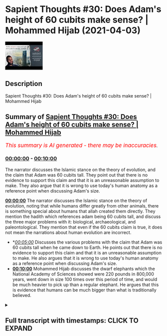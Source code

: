 # Sapient Thoughts #30: Does Adam's height of 60 cubits make sense? | Mohammed Hijab (2021-04-03)

![alt Sapient Thoughts #30: Does Adam's height of 60 cubits make sense? | Mohammed Hijab](_U-vr_XYp4k.jpg "Sapient Thoughts #30: Does Adam's height of 60 cubits make sense? | Mohammed Hijab")

## Description

Sapient Thoughts #30: Does Adam's height of 60 cubits make sense? | Mohammed Hijab

## Summary of [Sapient Thoughts #30: Does Adam's height of 60 cubits make sense? | Mohammed Hijab](https://www.youtube.com/watch?v=_U-vr_XYp4k)


*<span style="color:red; font-size:125%">This summary is AI generated - there may be inaccuracies</span>. [](/)*

### [00:00:00](https://www.youtube.com/watch?v=_U-vr_XYp4k&t=0) - [00:10:00](https://www.youtube.com/watch?v=_U-vr_XYp4k&t=600)

The narrator discusses the Islamic stance on the theory of evolution, and the claim that Adam was 60 cubits tall. They point out that there is no evidence to support this claim and that it is an unreasonable assumption to make. They also argue that it is wrong to use today's human anatomy as a reference point when discussing Adam's size.

**[00:00:00](https://www.youtube.com/watch?v=_U-vr_XYp4k&t=0)** The narrator discusses the Islamic stance on the theory of evolution, noting that while humans differ greatly from other animals, there is something special about humans that allah created them directly. They mention the hadith which references adam being 60 cubits tall, and discuss the three major problems with it: biological, archaeological, and paleontological. They mention that even if the 60 cubits claim is true, it does not mean the narrations about human evolution are incorrect.
* **[00:05:00](https://www.youtube.com/watch?v=_U-vr_XYp4k&t=300)* Discusses the various problems with the claim that Adam was 60 cubits tall when he came down to Earth. He points out that there is no evidence to support this claim and that it is an unreasonable assumption to make. He also argues that it is wrong to use today's human anatomy as a reference point when discussing Adam's size.
* **[00:10:00](https://www.youtube.com/watch?v=_U-vr_XYp4k&t=600)** Mohammed Hijab discusses the dwarf elephants which the National Academy of Sciences showed were 220 pounds in 800,000 years, went down in size 100 times over this period of time, and would be much heavier to pick up than a regular elephant. He argues that this is evidence that humans can be much bigger than what is traditionally believed.

<details><summary><h2>Full transcript with timestamps: CLICK TO EXPAND</h2></summary>

[0:00:02](https://youtu.be/_U-vr_XYp4k?t=2) [Music]  
[0:00:13](https://youtu.be/_U-vr_XYp4k?t=13) welcome to another episode of  
[0:00:15](https://youtu.be/_U-vr_XYp4k?t=15) thoughts where we discuss the  
[0:00:16](https://youtu.be/_U-vr_XYp4k?t=16) philosophical issues where we  
[0:00:18](https://youtu.be/_U-vr_XYp4k?t=18) tackle the arguments of the detractors  
[0:00:20](https://youtu.be/_U-vr_XYp4k?t=20) of islam in addition to making our own  
[0:00:22](https://youtu.be/_U-vr_XYp4k?t=22) arguments for the veracity of islam  
[0:00:24](https://youtu.be/_U-vr_XYp4k?t=24) today inshallah we're going to be  
[0:00:25](https://youtu.be/_U-vr_XYp4k?t=25) dealing with a hadith  
[0:00:27](https://youtu.be/_U-vr_XYp4k?t=27) which references adam alaihi islam a  
[0:00:30](https://youtu.be/_U-vr_XYp4k?t=30) prophet of islam  
[0:00:32](https://youtu.be/_U-vr_XYp4k?t=32) as being 60 cubits tall which is like 27  
[0:00:35](https://youtu.be/_U-vr_XYp4k?t=35) meters  
[0:00:36](https://youtu.be/_U-vr_XYp4k?t=36) and they say this is unbelievable and  
[0:00:38](https://youtu.be/_U-vr_XYp4k?t=38) impossible but before we get to this  
[0:00:39](https://youtu.be/_U-vr_XYp4k?t=39) hadith  
[0:00:40](https://youtu.be/_U-vr_XYp4k?t=40) let's talk about the islamic stance on  
[0:00:42](https://youtu.be/_U-vr_XYp4k?t=42) the theory of evolution generally  
[0:00:44](https://youtu.be/_U-vr_XYp4k?t=44) speaking talking about the  
[0:00:45](https://youtu.be/_U-vr_XYp4k?t=45) theory of evolution muslims don't have  
[0:00:47](https://youtu.be/_U-vr_XYp4k?t=47) an issue or shouldn't really have an  
[0:00:48](https://youtu.be/_U-vr_XYp4k?t=48) issue with  
[0:00:49](https://youtu.be/_U-vr_XYp4k?t=49) speciation adaptation or even evolution  
[0:00:53](https://youtu.be/_U-vr_XYp4k?t=53) of animals because we believe  
[0:00:55](https://youtu.be/_U-vr_XYp4k?t=55) that there's nothing explicit in the  
[0:00:57](https://youtu.be/_U-vr_XYp4k?t=57) quran one way the other and actually  
[0:00:58](https://youtu.be/_U-vr_XYp4k?t=58) done a podcast  
[0:00:59](https://youtu.be/_U-vr_XYp4k?t=59) with abdullah sheikh abdullah is  
[0:01:02](https://youtu.be/_U-vr_XYp4k?t=62) a prominent figure in saudi arabia who  
[0:01:05](https://youtu.be/_U-vr_XYp4k?t=65) researches these matters and well  
[0:01:06](https://youtu.be/_U-vr_XYp4k?t=66) published  
[0:01:07](https://youtu.be/_U-vr_XYp4k?t=67) in this field and were in my discussion  
[0:01:09](https://youtu.be/_U-vr_XYp4k?t=69) with him and this was his opinion  
[0:01:11](https://youtu.be/_U-vr_XYp4k?t=71) so which is quite frankly like 99.9  
[0:01:14](https://youtu.be/_U-vr_XYp4k?t=74) percent if we look at it from a mass  
[0:01:16](https://youtu.be/_U-vr_XYp4k?t=76) perspective  
[0:01:17](https://youtu.be/_U-vr_XYp4k?t=77) really 99.9 of the theory the  
[0:01:20](https://youtu.be/_U-vr_XYp4k?t=80) uh the issue we have um we take issue  
[0:01:24](https://youtu.be/_U-vr_XYp4k?t=84) with or the point of evolution that  
[0:01:25](https://youtu.be/_U-vr_XYp4k?t=85) slither of  
[0:01:26](https://youtu.be/_U-vr_XYp4k?t=86) which really diametrically opposes some  
[0:01:28](https://youtu.be/_U-vr_XYp4k?t=88) of the islamic narratives is  
[0:01:30](https://youtu.be/_U-vr_XYp4k?t=90) uh human evolution now obviously we have  
[0:01:32](https://youtu.be/_U-vr_XYp4k?t=92) a narrative we have a narrative in islam  
[0:01:34](https://youtu.be/_U-vr_XYp4k?t=94) which is that the adam ali was created  
[0:01:37](https://youtu.be/_U-vr_XYp4k?t=97) directly or this prophet adam was  
[0:01:38](https://youtu.be/_U-vr_XYp4k?t=98) created directly by allah  
[0:01:40](https://youtu.be/_U-vr_XYp4k?t=100) by god almighty and there are many  
[0:01:42](https://youtu.be/_U-vr_XYp4k?t=102) things which differentiate human beings  
[0:01:44](https://youtu.be/_U-vr_XYp4k?t=104) from the rest of the animal kingdom  
[0:01:46](https://youtu.be/_U-vr_XYp4k?t=106) morality the  
[0:01:48](https://youtu.be/_U-vr_XYp4k?t=108) the ability to question why you know  
[0:01:51](https://youtu.be/_U-vr_XYp4k?t=111) this many different languages  
[0:01:54](https://youtu.be/_U-vr_XYp4k?t=114) civilization and so on and so forth  
[0:01:56](https://youtu.be/_U-vr_XYp4k?t=116) and it couldn't have been the case we  
[0:01:58](https://youtu.be/_U-vr_XYp4k?t=118) would argue that we can actually in any  
[0:02:00](https://youtu.be/_U-vr_XYp4k?t=120) way  
[0:02:01](https://youtu.be/_U-vr_XYp4k?t=121) be equated to the rest of the animal  
[0:02:03](https://youtu.be/_U-vr_XYp4k?t=123) kingdom and there's something special  
[0:02:04](https://youtu.be/_U-vr_XYp4k?t=124) about human beings  
[0:02:06](https://youtu.be/_U-vr_XYp4k?t=126) allah says in the quran that he has  
[0:02:08](https://youtu.be/_U-vr_XYp4k?t=128) dignified the children of adam so  
[0:02:11](https://youtu.be/_U-vr_XYp4k?t=131) we we don't necessarily agree or  
[0:02:12](https://youtu.be/_U-vr_XYp4k?t=132) disagree we can remain agnostic as to  
[0:02:14](https://youtu.be/_U-vr_XYp4k?t=134) uh you know darwinian evolution with  
[0:02:16](https://youtu.be/_U-vr_XYp4k?t=136) other animals but as it relates to uh  
[0:02:18](https://youtu.be/_U-vr_XYp4k?t=138) the human being  
[0:02:18](https://youtu.be/_U-vr_XYp4k?t=138) there is something special about the  
[0:02:20](https://youtu.be/_U-vr_XYp4k?t=140) human being and that is why allah  
[0:02:23](https://youtu.be/_U-vr_XYp4k?t=143) created human being directly and  
[0:02:26](https://youtu.be/_U-vr_XYp4k?t=146) in this hadith there's indication that  
[0:02:27](https://youtu.be/_U-vr_XYp4k?t=147) he created adam is  
[0:02:29](https://youtu.be/_U-vr_XYp4k?t=149) 60 cubits tall now the question is this  
[0:02:32](https://youtu.be/_U-vr_XYp4k?t=152) seems unscientific on many grounds  
[0:02:34](https://youtu.be/_U-vr_XYp4k?t=154) and i'll tell you what on three major  
[0:02:36](https://youtu.be/_U-vr_XYp4k?t=156) grounds number one is biological  
[0:02:38](https://youtu.be/_U-vr_XYp4k?t=158) number two is archaeological and or  
[0:02:41](https://youtu.be/_U-vr_XYp4k?t=161) paleontological you could say as well  
[0:02:43](https://youtu.be/_U-vr_XYp4k?t=163) from a fossil record perspective  
[0:02:45](https://youtu.be/_U-vr_XYp4k?t=165) and number three uh looking at the kind  
[0:02:48](https://youtu.be/_U-vr_XYp4k?t=168) of  
[0:02:49](https://youtu.be/_U-vr_XYp4k?t=169) disparity in sizes if we do assume that  
[0:02:52](https://youtu.be/_U-vr_XYp4k?t=172) there was a human being of  
[0:02:53](https://youtu.be/_U-vr_XYp4k?t=173) such great magnitude in terms of size  
[0:02:56](https://youtu.be/_U-vr_XYp4k?t=176) how can we  
[0:02:57](https://youtu.be/_U-vr_XYp4k?t=177) explain the fact that human beings are  
[0:03:00](https://youtu.be/_U-vr_XYp4k?t=180) like  
[0:03:01](https://youtu.be/_U-vr_XYp4k?t=181) give or take you know six foot tall give  
[0:03:03](https://youtu.be/_U-vr_XYp4k?t=183) or take you know a  
[0:03:04](https://youtu.be/_U-vr_XYp4k?t=184) half a meter or whatever it may be or  
[0:03:06](https://youtu.be/_U-vr_XYp4k?t=186) more right but  
[0:03:07](https://youtu.be/_U-vr_XYp4k?t=187) how can you explain this huge disparity  
[0:03:10](https://youtu.be/_U-vr_XYp4k?t=190) in the fact that you're saying that you  
[0:03:12](https://youtu.be/_U-vr_XYp4k?t=192) believe in adam who's 27 meters tall and  
[0:03:15](https://youtu.be/_U-vr_XYp4k?t=195) and a human being now which is you know  
[0:03:17](https://youtu.be/_U-vr_XYp4k?t=197) typically anything between  
[0:03:18](https://youtu.be/_U-vr_XYp4k?t=198) five foot five to six foot five and  
[0:03:20](https://youtu.be/_U-vr_XYp4k?t=200) obviously there are extremities on  
[0:03:22](https://youtu.be/_U-vr_XYp4k?t=202) on both sides of that equation as people  
[0:03:24](https://youtu.be/_U-vr_XYp4k?t=204) are taller than six or five like myself  
[0:03:25](https://youtu.be/_U-vr_XYp4k?t=205) and people are shorter than five foot  
[0:03:27](https://youtu.be/_U-vr_XYp4k?t=207) five like many many people  
[0:03:29](https://youtu.be/_U-vr_XYp4k?t=209) so here there's two parts of the hadith  
[0:03:32](https://youtu.be/_U-vr_XYp4k?t=212) which we need to pay attention to  
[0:03:34](https://youtu.be/_U-vr_XYp4k?t=214) which is the first part of the hadith  
[0:03:36](https://youtu.be/_U-vr_XYp4k?t=216) talks about that allah created  
[0:03:38](https://youtu.be/_U-vr_XYp4k?t=218) them 60 cubits  
[0:03:42](https://youtu.be/_U-vr_XYp4k?t=222) tall and in terms of hadith  
[0:03:45](https://youtu.be/_U-vr_XYp4k?t=225) there are some narrations which don't  
[0:03:47](https://youtu.be/_U-vr_XYp4k?t=227) mention this 60 qubits  
[0:03:49](https://youtu.be/_U-vr_XYp4k?t=229) and that the the there are some  
[0:03:51](https://youtu.be/_U-vr_XYp4k?t=231) narrations that do mention the 60 qubits  
[0:03:53](https://youtu.be/_U-vr_XYp4k?t=233) but we don't say that just because there  
[0:03:56](https://youtu.be/_U-vr_XYp4k?t=236) are some narrations that don't mention  
[0:03:57](https://youtu.be/_U-vr_XYp4k?t=237) the 60 cubits  
[0:03:58](https://youtu.be/_U-vr_XYp4k?t=238) that the narrations that do mention  
[0:04:00](https://youtu.be/_U-vr_XYp4k?t=240) these qubits are erroneous  
[0:04:02](https://youtu.be/_U-vr_XYp4k?t=242) that makes no sense actually uh this  
[0:04:04](https://youtu.be/_U-vr_XYp4k?t=244) this doesn't and some people have  
[0:04:05](https://youtu.be/_U-vr_XYp4k?t=245) attempted to argue  
[0:04:07](https://youtu.be/_U-vr_XYp4k?t=247) that this means that this should be a  
[0:04:09](https://youtu.be/_U-vr_XYp4k?t=249) disbanded known that doesn't mean that's  
[0:04:10](https://youtu.be/_U-vr_XYp4k?t=250) not how they have these science works  
[0:04:12](https://youtu.be/_U-vr_XYp4k?t=252) so that's the first thing other people  
[0:04:14](https://youtu.be/_U-vr_XYp4k?t=254) say the second part of the hadith which  
[0:04:16](https://youtu.be/_U-vr_XYp4k?t=256) talks about  
[0:04:21](https://youtu.be/_U-vr_XYp4k?t=261) that the the the creation is um  
[0:04:24](https://youtu.be/_U-vr_XYp4k?t=264) is is becoming smaller and smaller until  
[0:04:26](https://youtu.be/_U-vr_XYp4k?t=266) now they found it problematic because  
[0:04:29](https://youtu.be/_U-vr_XYp4k?t=269) even himself he mentions how could it be  
[0:04:31](https://youtu.be/_U-vr_XYp4k?t=271) the case that  
[0:04:32](https://youtu.be/_U-vr_XYp4k?t=272) this is happening right that and we can  
[0:04:35](https://youtu.be/_U-vr_XYp4k?t=275) see adam tha mood's  
[0:04:36](https://youtu.be/_U-vr_XYp4k?t=276) uh kind of indwellings the the  
[0:04:40](https://youtu.be/_U-vr_XYp4k?t=280) archaeological remnants of their  
[0:04:41](https://youtu.be/_U-vr_XYp4k?t=281) indwellings and we can see that their  
[0:04:42](https://youtu.be/_U-vr_XYp4k?t=282) houses and that  
[0:04:43](https://youtu.be/_U-vr_XYp4k?t=283) you know the doors and so on were not so  
[0:04:45](https://youtu.be/_U-vr_XYp4k?t=285) tall and he assumed  
[0:04:47](https://youtu.be/_U-vr_XYp4k?t=287) and without by the way nasa and evidence  
[0:04:50](https://youtu.be/_U-vr_XYp4k?t=290) that  
[0:04:50](https://youtu.be/_U-vr_XYp4k?t=290) uh were closer to adam than they were to  
[0:04:54](https://youtu.be/_U-vr_XYp4k?t=294) us human beings  
[0:04:55](https://youtu.be/_U-vr_XYp4k?t=295) and obviously the only real evidence we  
[0:04:57](https://youtu.be/_U-vr_XYp4k?t=297) have anything between  
[0:05:00](https://youtu.be/_U-vr_XYp4k?t=300) and adam alaihissalam is  
[0:05:03](https://youtu.be/_U-vr_XYp4k?t=303) there's no evidence i mean there's only  
[0:05:05](https://youtu.be/_U-vr_XYp4k?t=305) israelite or kind of biblical narrations  
[0:05:07](https://youtu.be/_U-vr_XYp4k?t=307) so potentially he was using those to  
[0:05:09](https://youtu.be/_U-vr_XYp4k?t=309) kind of raise his eyebrow but he did not  
[0:05:11](https://youtu.be/_U-vr_XYp4k?t=311) say this hadith  
[0:05:13](https://youtu.be/_U-vr_XYp4k?t=313) or defective as many believe that he did  
[0:05:16](https://youtu.be/_U-vr_XYp4k?t=316) now having oh because of nast reasons or  
[0:05:19](https://youtu.be/_U-vr_XYp4k?t=319) content reasons  
[0:05:20](https://youtu.be/_U-vr_XYp4k?t=320) going now forward to answering the  
[0:05:22](https://youtu.be/_U-vr_XYp4k?t=322) contentions there are  
[0:05:24](https://youtu.be/_U-vr_XYp4k?t=324) variations of this hadith which refer to  
[0:05:26](https://youtu.be/_U-vr_XYp4k?t=326) fist sama  
[0:05:27](https://youtu.be/_U-vr_XYp4k?t=327) okay that this was in the heaven not  
[0:05:30](https://youtu.be/_U-vr_XYp4k?t=330) heaven  
[0:05:31](https://youtu.be/_U-vr_XYp4k?t=331) as in jannah but now obviously if you  
[0:05:34](https://youtu.be/_U-vr_XYp4k?t=334) look at the quranic cosmology  
[0:05:36](https://youtu.be/_U-vr_XYp4k?t=336) heaven al-jannah is above okay because  
[0:05:39](https://youtu.be/_U-vr_XYp4k?t=339) obviously we know that the prophet was  
[0:05:40](https://youtu.be/_U-vr_XYp4k?t=340) taken there in this  
[0:05:42](https://youtu.be/_U-vr_XYp4k?t=342) so it could be the case that this height  
[0:05:45](https://youtu.be/_U-vr_XYp4k?t=345) and this  
[0:05:46](https://youtu.be/_U-vr_XYp4k?t=346) mega size of 27 meters is specific to  
[0:05:49](https://youtu.be/_U-vr_XYp4k?t=349) jannah  
[0:05:49](https://youtu.be/_U-vr_XYp4k?t=349) and there's nothing wrong linguistically  
[0:05:51](https://youtu.be/_U-vr_XYp4k?t=351) in believing that because obviously we  
[0:05:53](https://youtu.be/_U-vr_XYp4k?t=353) believe that  
[0:05:54](https://youtu.be/_U-vr_XYp4k?t=354) adam ali has started his journey  
[0:05:57](https://youtu.be/_U-vr_XYp4k?t=357) yes in heaven i mean we have a whole  
[0:05:59](https://youtu.be/_U-vr_XYp4k?t=359) narrative where he was in a completely  
[0:06:00](https://youtu.be/_U-vr_XYp4k?t=360) different place  
[0:06:01](https://youtu.be/_U-vr_XYp4k?t=361) and then allah he sent him down to the  
[0:06:03](https://youtu.be/_U-vr_XYp4k?t=363) earth he sent him down  
[0:06:05](https://youtu.be/_U-vr_XYp4k?t=365) to the earth yes he's created from the  
[0:06:07](https://youtu.be/_U-vr_XYp4k?t=367) elements of the earth but he was  
[0:06:09](https://youtu.be/_U-vr_XYp4k?t=369) in many ways an extraterrestrial because  
[0:06:11](https://youtu.be/_U-vr_XYp4k?t=371) he came from a completely different  
[0:06:12](https://youtu.be/_U-vr_XYp4k?t=372) dimension  
[0:06:13](https://youtu.be/_U-vr_XYp4k?t=373) and he came to this earth now in that  
[0:06:16](https://youtu.be/_U-vr_XYp4k?t=376) transition period could he have shrunk  
[0:06:18](https://youtu.be/_U-vr_XYp4k?t=378) could allah have made him smaller that's  
[0:06:20](https://youtu.be/_U-vr_XYp4k?t=380) also a possibility we're not  
[0:06:22](https://youtu.be/_U-vr_XYp4k?t=382) disregarding that as a possibility but  
[0:06:24](https://youtu.be/_U-vr_XYp4k?t=384) there's no evidence of that from the  
[0:06:25](https://youtu.be/_U-vr_XYp4k?t=385) quran sunnah  
[0:06:26](https://youtu.be/_U-vr_XYp4k?t=386) so we can't say that that is what  
[0:06:27](https://youtu.be/_U-vr_XYp4k?t=387) happened and what we will say is this  
[0:06:29](https://youtu.be/_U-vr_XYp4k?t=389) let's assume that allah he brought adam  
[0:06:32](https://youtu.be/_U-vr_XYp4k?t=392) down  
[0:06:33](https://youtu.be/_U-vr_XYp4k?t=393) he was 60 cubits either in heaven and  
[0:06:37](https://youtu.be/_U-vr_XYp4k?t=397) on earth or in heaven or on the earth  
[0:06:39](https://youtu.be/_U-vr_XYp4k?t=399) but let's just assume that he was  
[0:06:40](https://youtu.be/_U-vr_XYp4k?t=400) 60 cubits in heaven and on the earth so  
[0:06:42](https://youtu.be/_U-vr_XYp4k?t=402) when he came down  
[0:06:43](https://youtu.be/_U-vr_XYp4k?t=403) he was also 27 27 meters which by the  
[0:06:46](https://youtu.be/_U-vr_XYp4k?t=406) way now we're starting to make  
[0:06:48](https://youtu.be/_U-vr_XYp4k?t=408) assumptions which we don't necessarily  
[0:06:50](https://youtu.be/_U-vr_XYp4k?t=410) need to be  
[0:06:51](https://youtu.be/_U-vr_XYp4k?t=411) uh need to make we can say no this he  
[0:06:53](https://youtu.be/_U-vr_XYp4k?t=413) was like that high in heaven  
[0:06:55](https://youtu.be/_U-vr_XYp4k?t=415) and when he came on the earth he became  
[0:06:56](https://youtu.be/_U-vr_XYp4k?t=416) normal height that's  
[0:06:58](https://youtu.be/_U-vr_XYp4k?t=418) something you can assume from the from  
[0:07:00](https://youtu.be/_U-vr_XYp4k?t=420) the source but let's  
[0:07:02](https://youtu.be/_U-vr_XYp4k?t=422) not assume that let's say he was 27  
[0:07:04](https://youtu.be/_U-vr_XYp4k?t=424) meters on the earth  
[0:07:05](https://youtu.be/_U-vr_XYp4k?t=425) what's the problem what's the problem  
[0:07:08](https://youtu.be/_U-vr_XYp4k?t=428) the problem are three different things  
[0:07:09](https://youtu.be/_U-vr_XYp4k?t=429) now  
[0:07:09](https://youtu.be/_U-vr_XYp4k?t=429) number one biology if we use the human  
[0:07:13](https://youtu.be/_U-vr_XYp4k?t=433) anatomy that we have today as the  
[0:07:14](https://youtu.be/_U-vr_XYp4k?t=434) reference point if  
[0:07:16](https://youtu.be/_U-vr_XYp4k?t=436) if the if the human anatomy today is the  
[0:07:18](https://youtu.be/_U-vr_XYp4k?t=438) reference point  
[0:07:20](https://youtu.be/_U-vr_XYp4k?t=440) how could it be that something that tall  
[0:07:23](https://youtu.be/_U-vr_XYp4k?t=443) or human being that tall  
[0:07:25](https://youtu.be/_U-vr_XYp4k?t=445) the bone structure can maintain that  
[0:07:27](https://youtu.be/_U-vr_XYp4k?t=447) kind of size right because it will  
[0:07:29](https://youtu.be/_U-vr_XYp4k?t=449) collapse because of the weight  
[0:07:30](https://youtu.be/_U-vr_XYp4k?t=450) of the human being well this is a  
[0:07:32](https://youtu.be/_U-vr_XYp4k?t=452) fallacy because we're not starting with  
[0:07:34](https://youtu.be/_U-vr_XYp4k?t=454) the human being today as the reference  
[0:07:36](https://youtu.be/_U-vr_XYp4k?t=456) point we're starting with  
[0:07:37](https://youtu.be/_U-vr_XYp4k?t=457) why would you start with today's human  
[0:07:39](https://youtu.be/_U-vr_XYp4k?t=459) being as a reference point the reference  
[0:07:40](https://youtu.be/_U-vr_XYp4k?t=460) point  
[0:07:41](https://youtu.be/_U-vr_XYp4k?t=461) is that 27 meter human being that we're  
[0:07:45](https://youtu.be/_U-vr_XYp4k?t=465) talking about  
[0:07:46](https://youtu.be/_U-vr_XYp4k?t=466) that's the reference point so if someone  
[0:07:47](https://youtu.be/_U-vr_XYp4k?t=467) says well we know that if we keep  
[0:07:48](https://youtu.be/_U-vr_XYp4k?t=468) doubling sizes  
[0:07:49](https://youtu.be/_U-vr_XYp4k?t=469) as i've even heard some some muslims try  
[0:07:51](https://youtu.be/_U-vr_XYp4k?t=471) and say keep doubling sizes and height  
[0:07:54](https://youtu.be/_U-vr_XYp4k?t=474) then the height will be so the tall and  
[0:07:56](https://youtu.be/_U-vr_XYp4k?t=476) then the weight will be so much and then  
[0:07:57](https://youtu.be/_U-vr_XYp4k?t=477) the  
[0:07:58](https://youtu.be/_U-vr_XYp4k?t=478) bones will not be able to handle that  
[0:08:00](https://youtu.be/_U-vr_XYp4k?t=480) density of the bones will not be able to  
[0:08:01](https://youtu.be/_U-vr_XYp4k?t=481) handle that  
[0:08:02](https://youtu.be/_U-vr_XYp4k?t=482) you're using your reference point uh  
[0:08:05](https://youtu.be/_U-vr_XYp4k?t=485) as the human anatomy of today and then  
[0:08:08](https://youtu.be/_U-vr_XYp4k?t=488) doing chaos backwards  
[0:08:09](https://youtu.be/_U-vr_XYp4k?t=489) which is a cresce malforce if you like  
[0:08:11](https://youtu.be/_U-vr_XYp4k?t=491) or a false type of analogy  
[0:08:13](https://youtu.be/_U-vr_XYp4k?t=493) it's a different kind it's false kind of  
[0:08:14](https://youtu.be/_U-vr_XYp4k?t=494) analogy so that's the first problem you  
[0:08:16](https://youtu.be/_U-vr_XYp4k?t=496) can say oh  
[0:08:17](https://youtu.be/_U-vr_XYp4k?t=497) it's inconceivable that human anatomy  
[0:08:19](https://youtu.be/_U-vr_XYp4k?t=499) can can handle that size  
[0:08:21](https://youtu.be/_U-vr_XYp4k?t=501) well it's only inconceivable on the  
[0:08:23](https://youtu.be/_U-vr_XYp4k?t=503) basis of  
[0:08:24](https://youtu.be/_U-vr_XYp4k?t=504) and analyzing today's human activity  
[0:08:25](https://youtu.be/_U-vr_XYp4k?t=505) that's the first thing the second thing  
[0:08:27](https://youtu.be/_U-vr_XYp4k?t=507) we may say  
[0:08:28](https://youtu.be/_U-vr_XYp4k?t=508) is someone could say well um we talked  
[0:08:31](https://youtu.be/_U-vr_XYp4k?t=511) about the biological problems  
[0:08:32](https://youtu.be/_U-vr_XYp4k?t=512) fossilization how comes there is no  
[0:08:34](https://youtu.be/_U-vr_XYp4k?t=514) fossil record  
[0:08:36](https://youtu.be/_U-vr_XYp4k?t=516) of such a huge human the national  
[0:08:38](https://youtu.be/_U-vr_XYp4k?t=518) science foundation  
[0:08:39](https://youtu.be/_U-vr_XYp4k?t=519) says that 99.9  
[0:08:43](https://youtu.be/_U-vr_XYp4k?t=523) 99.9 oh my  
[0:08:46](https://youtu.be/_U-vr_XYp4k?t=526) 99.9 of species have not undergone  
[0:08:49](https://youtu.be/_U-vr_XYp4k?t=529) fossilization so fossilization you  
[0:08:51](https://youtu.be/_U-vr_XYp4k?t=531) expect  
[0:08:52](https://youtu.be/_U-vr_XYp4k?t=532) to find one specimen  
[0:08:56](https://youtu.be/_U-vr_XYp4k?t=536) of a fossil of a human that we don't  
[0:08:59](https://youtu.be/_U-vr_XYp4k?t=539) know tens or 100 000 whatever is years  
[0:09:01](https://youtu.be/_U-vr_XYp4k?t=541) that he existed before  
[0:09:03](https://youtu.be/_U-vr_XYp4k?t=543) no way this is like finding a needle in  
[0:09:06](https://youtu.be/_U-vr_XYp4k?t=546) the haystack  
[0:09:06](https://youtu.be/_U-vr_XYp4k?t=546) it's ridiculous to expect to find  
[0:09:08](https://youtu.be/_U-vr_XYp4k?t=548) fossils like this is absolutely absurd  
[0:09:10](https://youtu.be/_U-vr_XYp4k?t=550) it's such a redundant redundant  
[0:09:14](https://youtu.be/_U-vr_XYp4k?t=554) interrogation so that that one would be  
[0:09:16](https://youtu.be/_U-vr_XYp4k?t=556) put to the side  
[0:09:17](https://youtu.be/_U-vr_XYp4k?t=557) the third now interrogation is well  
[0:09:20](https://youtu.be/_U-vr_XYp4k?t=560) how can we conceive of such a disparity  
[0:09:23](https://youtu.be/_U-vr_XYp4k?t=563) between  
[0:09:24](https://youtu.be/_U-vr_XYp4k?t=564) uh humans within this or any kind of  
[0:09:27](https://youtu.be/_U-vr_XYp4k?t=567) animal within the same species like this  
[0:09:29](https://youtu.be/_U-vr_XYp4k?t=569) let's say we don't accept that we don't  
[0:09:31](https://youtu.be/_U-vr_XYp4k?t=571) accept that you can have a 27  
[0:09:34](https://youtu.be/_U-vr_XYp4k?t=574) meter human being and then you can have  
[0:09:36](https://youtu.be/_U-vr_XYp4k?t=576) a six-foot human being  
[0:09:37](https://youtu.be/_U-vr_XYp4k?t=577) and that that disparity existed and they  
[0:09:39](https://youtu.be/_U-vr_XYp4k?t=579) say humans have been around for 350 000  
[0:09:42](https://youtu.be/_U-vr_XYp4k?t=582) years which is by the way estimates we  
[0:09:43](https://youtu.be/_U-vr_XYp4k?t=583) don't have to go with because they keep  
[0:09:44](https://youtu.be/_U-vr_XYp4k?t=584) changing those quite frankly  
[0:09:46](https://youtu.be/_U-vr_XYp4k?t=586) but let's just assume for the sake of  
[0:09:47](https://youtu.be/_U-vr_XYp4k?t=587) argument are you saying to me is my  
[0:09:49](https://youtu.be/_U-vr_XYp4k?t=589) response  
[0:09:50](https://youtu.be/_U-vr_XYp4k?t=590) that you have there's no species within  
[0:09:53](https://youtu.be/_U-vr_XYp4k?t=593) the species that  
[0:09:55](https://youtu.be/_U-vr_XYp4k?t=595) exhibit this decrease in size  
[0:09:58](https://youtu.be/_U-vr_XYp4k?t=598) this dramatic exponential decrease in  
[0:10:01](https://youtu.be/_U-vr_XYp4k?t=601) size because i can give you an example  
[0:10:02](https://youtu.be/_U-vr_XYp4k?t=602) of the dwarf elephants  
[0:10:04](https://youtu.be/_U-vr_XYp4k?t=604) which the general proceedings national  
[0:10:05](https://youtu.be/_U-vr_XYp4k?t=605) academy of science  
[0:10:07](https://youtu.be/_U-vr_XYp4k?t=607) shows the dwarf elephants were 220  
[0:10:10](https://youtu.be/_U-vr_XYp4k?t=610) pounds  
[0:10:11](https://youtu.be/_U-vr_XYp4k?t=611) they they went down in 800 000 years  
[0:10:14](https://youtu.be/_U-vr_XYp4k?t=614) according to  
[0:10:15](https://youtu.be/_U-vr_XYp4k?t=615) the journal in 800 000 years they went  
[0:10:18](https://youtu.be/_U-vr_XYp4k?t=618) down 100 times in size  
[0:10:20](https://youtu.be/_U-vr_XYp4k?t=620) so they were they were 100 times bigger  
[0:10:23](https://youtu.be/_U-vr_XYp4k?t=623) than they were they became dwarf  
[0:10:24](https://youtu.be/_U-vr_XYp4k?t=624) elephants 220 pounds 100 kilos  
[0:10:27](https://youtu.be/_U-vr_XYp4k?t=627) which would mean that i'm bigger than  
[0:10:29](https://youtu.be/_U-vr_XYp4k?t=629) those elephants me personally the one  
[0:10:30](https://youtu.be/_U-vr_XYp4k?t=630) who's talking to you on the imagine an  
[0:10:32](https://youtu.be/_U-vr_XYp4k?t=632) elephant  
[0:10:32](https://youtu.be/_U-vr_XYp4k?t=632) that i can pick up or that you can pick  
[0:10:35](https://youtu.be/_U-vr_XYp4k?t=635) up and that would be heavier to pick me  
[0:10:37](https://youtu.be/_U-vr_XYp4k?t=637) up  
[0:10:37](https://youtu.be/_U-vr_XYp4k?t=637) than an elephant i mean this is just to  
[0:10:40](https://youtu.be/_U-vr_XYp4k?t=640) give you some kind of visuals here  
[0:10:42](https://youtu.be/_U-vr_XYp4k?t=642) so if you can believe  
[0:10:45](https://youtu.be/_U-vr_XYp4k?t=645) in an elephant that is  
[0:10:48](https://youtu.be/_U-vr_XYp4k?t=648) that size because you're looking at the  
[0:10:50](https://youtu.be/_U-vr_XYp4k?t=650) fossil record and you're  
[0:10:52](https://youtu.be/_U-vr_XYp4k?t=652) making your uh evolutionarily uh  
[0:10:54](https://youtu.be/_U-vr_XYp4k?t=654) evolution  
[0:10:55](https://youtu.be/_U-vr_XYp4k?t=655) uh inferences then why can you not  
[0:10:58](https://youtu.be/_U-vr_XYp4k?t=658) believe in  
[0:10:58](https://youtu.be/_U-vr_XYp4k?t=658) a human being that's much bigger that's  
[0:11:01](https://youtu.be/_U-vr_XYp4k?t=661) just one of many examples  
[0:11:03](https://youtu.be/_U-vr_XYp4k?t=663) but within a very short time span in  
[0:11:05](https://youtu.be/_U-vr_XYp4k?t=665) evolutionary terms  
[0:11:07](https://youtu.be/_U-vr_XYp4k?t=667) so why could not that happen to the  
[0:11:10](https://youtu.be/_U-vr_XYp4k?t=670) human  
[0:11:11](https://youtu.be/_U-vr_XYp4k?t=671) i mean if you really want to believe it  
[0:11:12](https://youtu.be/_U-vr_XYp4k?t=672) on your paradigm why could not that  
[0:11:14](https://youtu.be/_U-vr_XYp4k?t=674) happen to the human being  
[0:11:16](https://youtu.be/_U-vr_XYp4k?t=676) so it's okay when you say these things  
[0:11:17](https://youtu.be/_U-vr_XYp4k?t=677) but it's not okay when we just say these  
[0:11:19](https://youtu.be/_U-vr_XYp4k?t=679) things you make a mockery of the hadith  
[0:11:21](https://youtu.be/_U-vr_XYp4k?t=681) but the hadith makes the mockery out of  
[0:11:23](https://youtu.be/_U-vr_XYp4k?t=683) you because this is actually what you  
[0:11:24](https://youtu.be/_U-vr_XYp4k?t=684) believe in as well  
[0:11:25](https://youtu.be/_U-vr_XYp4k?t=685) and hopefully that answers the question  
[0:11:26](https://youtu.be/_U-vr_XYp4k?t=686) was salaam alaikum sallallahu  
</details>